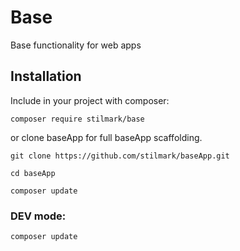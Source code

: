 # Base
Base functionality for web apps

## Installation

Include in your project with composer:

`composer require stilmark/base`

or clone baseApp for full baseApp scaffolding.

`git clone https://github.com/stilmark/baseApp.git`

`cd baseApp`

`composer update`


### DEV mode:

`composer update`
